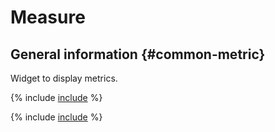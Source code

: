 # Measure

## General information {#common-metric}

Widget to display metrics.

{% include [include](../../../../_includes/datalens/internal/editor/widgets/metric/javascript.md) %}

{% include [include](../../../../_includes/datalens/internal/editor/widgets/metric/examples.md) %}
